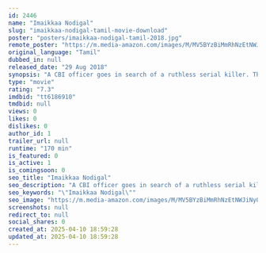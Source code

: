 ```yaml
---
id: 2446
name: "Imaikkaa Nodigal"
slug: "imaikkaa-nodigal-tamil-movie-download"
poster: "posters/imaikkaa-nodigal-tamil-2018.jpg"
remote_poster: "https://m.media-amazon.com/images/M/MV5BYzBiMmRhNzEtNWJiNy00MGI0LWI4ODUtNjA4ODc5OGI2NzgxXkEyXkFqcGc@._V1_SX300.jpg"
original_language: "Tamil"
dubbed_in: null
released_date: "29 Aug 2018"
synopsis: "A CBI officer goes in search of a ruthless serial killer. Things get worse when the murderer targets the former and her family."
type: "movie"
rating: "7.3"
imdbid: "tt6186910"
tmdbid: null
views: 0
likes: 0
dislikes: 0
author_id: 1
trailer_url: null
runtime: "170 min"
is_featured: 0
is_active: 1
is_comingsoon: 0
seo_title: "Imaikkaa Nodigal"
seo_description: "A CBI officer goes in search of a ruthless serial killer. Things get worse when the murderer targets the former and her family."
seo_keywords: "\"Imaikkaa Nodigal\""
seo_image: "https://m.media-amazon.com/images/M/MV5BYzBiMmRhNzEtNWJiNy00MGI0LWI4ODUtNjA4ODc5OGI2NzgxXkEyXkFqcGc@._V1_SX300.jpg"
screenshots: null
redirect_to: null
social_shares: 0
created_at: 2025-04-10 18:59:28
updated_at: 2025-04-10 18:59:28
---
```


